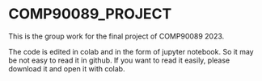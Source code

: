 # COMP90089_PROJECT
This is the group work for the final project of COMP90089 2023.

The code is edited in colab and in the form of jupyter notebook. So it may be not easy to read it in github. If you want to read it easily, please download it and open it with colab.
